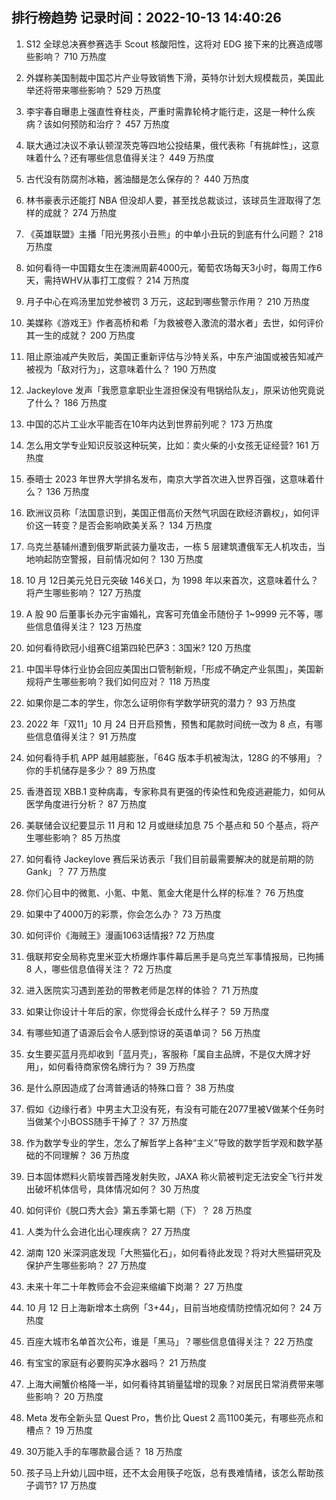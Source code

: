 
## 排行榜趋势 记录时间：2022-10-13 14:40:26
  
  1. S12 全球总决赛参赛选手 Scout 核酸阳性，这将对 EDG 接下来的比赛造成哪些影响？ 710 万热度
    
  2. 外媒称美国制裁中国芯片产业导致销售下滑，英特尔计划大规模裁员，美国此举还将带来哪些影响？ 529 万热度
    
  3. 李宇春自曝患上强直性脊柱炎，严重时需靠轮椅才能行走，这是一种什么疾病？该如何预防和治疗？ 457 万热度
    
  4. 联大通过决议不承认顿涅茨克等四地公投结果，俄代表称「有挑衅性」，这意味着什么？还有哪些信息值得关注？ 449 万热度
    
  5. 古代没有防腐剂冰箱，酱油醋是怎么保存的？ 440 万热度
    
  6. 林书豪表示还能打 NBA 但没却人要，甚至找总裁谈过，该球员生涯取得了怎样的成就？ 274 万热度
    
  7. 《英雄联盟》主播「阳光男孩小丑熊」的中单小丑玩的到底有什么问题？ 218 万热度
    
  8. 如何看待一中国籍女生在澳洲周薪4000元，葡萄农场每天3小时，每周工作6天，需持WHV从事打工度假？ 214 万热度
    
  9. 月子中心在鸡汤里加党参被罚 3 万元，这起到哪些警示作用？ 210 万热度
    
  10. 美媒称《游戏王》作者高桥和希「为救被卷入激流的潜水者」去世，如何评价其一生的成就？ 200 万热度
    
  11. 阻止原油减产失败后，美国正重新评估与沙特关系，中东产油国或被告知减产被视为「敌对行为」，这意味着什么？ 190 万热度
    
  12. Jackeylove 发声「我愿意拿职业生涯担保没有甩锅给队友」，原采访他究竟说了什么？ 186 万热度
    
  13. 中国的芯片工业水平能否在10年内达到世界前列呢？ 173 万热度
    
  14. 怎么用文学专业知识反驳这种玩笑，比如：卖火柴的小女孩无证经营? 161 万热度
    
  15. 泰晤士 2023 年世界大学排名发布，南京大学首次进入世界百强，这意味着什么？ 136 万热度
    
  16. 欧洲议员称「法国意识到，美国正借高价天然气巩固在欧经济霸权」，如何评价这一转变？是否会影响欧美关系？ 134 万热度
    
  17. 乌克兰基辅州遭到俄罗斯武装力量攻击，一栋 5 层建筑遭俄军无人机攻击，当地响起防空警报，目前情况如何？ 130 万热度
    
  18. 10 月 12日美元兑日元突破 146关口，为 1998 年以来首次，这意味着什么？将产生哪些影响？ 127 万热度
    
  19. A 股 90 后董事长办元宇宙婚礼，宾客可充值金币随份子 1~9999 元不等，哪些信息值得关注？ 123 万热度
    
  20. 如何看待欧冠小组赛C组第四轮巴萨3：3国米? 120 万热度
    
  21. 中国半导体行业协会回应美国出口管制新规，「形成不确定产业氛围」，美国新规将产生哪些影响？我们如何应对？ 118 万热度
    
  22. 如果你是二本的学生，你怎么证明你有学数学研究的潜力？ 93 万热度
    
  23. 2022 年「双11」10 月 24 日开启预售，预售和尾款时间统一改为 8 点，有哪些信息值得关注？ 91 万热度
    
  24. 如何看待手机 APP 越用越膨胀，「64G 版本手机被淘汰，128G 的不够用」？你的手机储存是多少？ 89 万热度
    
  25. 香港首现 XBB.1 变种病毒，专家称具有更强的传染性和免疫逃避能力，如何从医学角度进行分析？ 87 万热度
    
  26. 美联储会议纪要显示 11 月和 12 月或继续加息 75 个基点和 50 个基点，将产生哪些影响？ 85 万热度
    
  27. 如何看待 Jackeylove 赛后采访表示「我们目前最需要解决的就是前期的防 Gank」？ 77 万热度
    
  28. 你们心目中的微氪、小氪、中氪、氪金大佬是什么样的标准？ 76 万热度
    
  29. 如果中了4000万的彩票，你会怎么办？ 73 万热度
    
  30. 如何评价《海贼王》漫画1063话情报? 72 万热度
    
  31. 俄联邦安全局称克里米亚大桥爆炸事件幕后黑手是乌克兰军事情报局，已拘捕 8 人，哪些信息值得关注？ 72 万热度
    
  32. 进入医院实习遇到差劲的带教老师是怎样的体验？ 71 万热度
    
  33. 如果让你设计十年后的家，你觉得会长成什么样子？ 59 万热度
    
  34. 有哪些知道了语源后会令人感到惊讶的英语单词？ 56 万热度
    
  35. 女生要买蓝月亮却收到「蓝月壳」，客服称「属自主品牌，不是仅大牌才好用」，如何看待商家傍名牌行为？ 39 万热度
    
  36. 是什么原因造成了台湾普通话的特殊口音？ 38 万热度
    
  37. 假如《边缘行者》中男主大卫没有死，有没有可能在2077里被V做某个任务时当做某个小BOSS随手干掉了？ 37 万热度
    
  38. 作为数学专业的学生，怎么了解哲学上各种“主义”导致的数学哲学观和数学基础的不同理解？ 36 万热度
    
  39. 日本固体燃料火箭埃普西隆发射失败，JAXA 称火箭被判定无法安全飞行并发出破坏机体信号，具体情况如何？ 30 万热度
    
  40. 如何评价《脱口秀大会》第五季第七期（下）？ 28 万热度
    
  41. 人类为什么会进化出心理疾病？ 27 万热度
    
  42. 湖南 120 米深洞底发现「大熊猫化石」，如何看待此发现？将对大熊猫研究及保护产生哪些影响？ 27 万热度
    
  43. 未来十年二十年教师会不会迎来缩编下岗潮？ 27 万热度
    
  44. 10 月 12 日上海新增本土病例「3+44」，目前当地疫情防控情况如何？ 24 万热度
    
  45. 百座大城市名单首次公布，谁是「黑马」？哪些信息值得关注？ 22 万热度
    
  46. 有宝宝的家庭有必要购买净水器吗？ 21 万热度
    
  47. 上海大闸蟹价格降一半，如何看待其销量猛增的现象？对居民日常消费带来哪些影响？ 20 万热度
    
  48. Meta 发布全新头显 Quest Pro，售价比 Quest 2 高1100美元，有哪些亮点和槽点？ 19 万热度
    
  49. 30万能入手的车哪款最合适？ 18 万热度
    
  50. 孩子马上升幼儿园中班，还不太会用筷子吃饭，总有畏难情绪，该怎么帮助孩子调节? 17 万热度
    